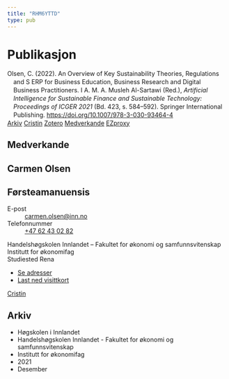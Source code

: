 ```yaml
---
title: "RHM6YTTD"
type: pub
---
```

<h1>Publikasjon</h1>
<article id="csl-bib-container-RHM6YTTD" class="csl-bib-container">
  <div class="csl-bib-body" style="line-height: 1.35; padding-left: 1em; text-indent:-1em;">
  <div class="csl-entry">Olsen, C. (2022). An Overview of Key Sustainability Theories, Regulations and S ERP for Business Education, Business Research and Digital Business Practitioners. I A. M. A. Musleh Al-Sartawi (Red.), <i>Artificial Intelligence for Sustainable Finance and Sustainable Technology: Proceedings of ICGER 2021</i> (Bd. 423, s. 584&#x2013;592). Springer International Publishing. <a href="https://doi.org/10.1007/978-3-030-93464-4">https://doi.org/10.1007/978-3-030-93464-4</a></div>
</div>
  <div class="csl-bib-buttons">
    <a href="#taxonomy-article-RHM6YTTD" class="csl-bib-button">Arkiv</a>
    <a href alt="Cristin URL" class="csl-bib-button">Cristin</a>
    <a href alt="Zotero URL" class="csl-bib-button">Zotero</a>
    <a href="#contributors-article-RHM6YTTD" class="csl-bib-button">Medverkande</a>
    <a href="http://ezproxy.inn.no/login?url=https://doi.org/10.1007/978-3-030-93464-4_57" class="csl-bib-button">EZproxy</a>
  </div>
  <div id="csl-bib-meta-container-RHM6YTTD"></div>
</article>
<div id="csl-bib-meta-RHM6YTTD" class="csl-bib-meta">
  <article id="contributors-article-RHM6YTTD" class="contributors-article">
    <h1>Medverkande</h1>
    <div class="personas">
<div class="vrtx-hinn-person-card">
<div class="photo">
<i class="lar la-user-circle missing-person"></i>
</div>
<div class="info">
<hgroup><h1>Carmen Olsen</h1>
<h2>Førsteamanuensis</h2>
</hgroup><dl>
<dt>E-post</dt>
<dd>
<a href="mailto:carmen.olsen@inn.no">carmen.olsen@inn.no</a>
</dd>
<dt>Telefonnummer</dt>
<dd><a href="tel:+4762430282">
+47 62 43 02 82
</a></dd>
</dl>
<p>
Handelshøgskolen Innlandet – Fakultet for økonomi og samfunnsvitenskap<br>
Institutt for økonomifag<br>
Studiested Rena
</p>
<ul class="vrtx-hinn-links">
<li><a href="https://www.inn.no/finn-en-ansatt/carmen-olsen.html#vrtx-hinn-addresses">Se adresser</a></li>
<li><a href="https://www.inn.no/finn-en-ansatt/carmen-olsen.html?vrtx=vcf">Last ned visittkort</a></li>
</ul>
</div>
</div>
<a href="https://app.cristin.no/persons/show.jsf?id=395616" alt="Cristin URL" class="personas-cristin">Cristin</a>
</div>
  </article>
  <article id="taxonomy-article-RHM6YTTD" class="taxonomy-article">
    <h1>Arkiv</h1>
    <ul>
      <li>Høgskolen i Innlandet</li>
      <li>Handelshøgskolen Innlandet - Fakultet for økonomi og samfunnsvitenskap</li>
      <li>Institutt for økonomifag</li>
      <li>2021</li>
      <li>Desember</li>
    </ul>
  </article>
</div>
